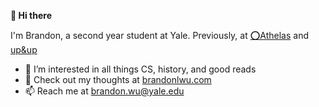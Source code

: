 **👋 Hi there**

I'm Brandon, a second year student at Yale. Previously, at [⭕Athelas](https://www.athelas.com/) and [up&up](https://upandup.co/)

- 👀 I’m interested in all things CS, history, and good reads
- 🌱 Check out my thoughts at [brandonlwu.com](https://brandonlwu.com/)
- 📫 Reach me at brandon.wu@yale.edu

